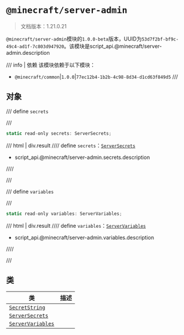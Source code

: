 # `@minecraft/server-admin`

> 文档版本：1.21.0.21

`@minecraft/server-admin`模块的`1.0.0-beta`版本，UUID为`53d7f2bf-bf9c-49c4-ad1f-7c803d947920`。该模块是script_api.@minecraft/server-admin.description

/// info | 依赖
该模块依赖于以下模块：

- `@minecraft/common`|`1.0.0`|`77ec12b4-1b2b-4c98-8d34-d1cd63f849d5`
///

## 对象

/// define
`secrets`


///

```js
static read-only secrets: ServerSecrets;
```

/// html | div.result
//// define
`secrets`：[`ServerSecrets`](./serversecrets.md)

- script_api.@minecraft/server-admin.secrets.description


////

///


/// define
`variables`


///

```js
static read-only variables: ServerVariables;
```

/// html | div.result
//// define
`variables`：[`ServerVariables`](./servervariables.md)

- script_api.@minecraft/server-admin.variables.description


////

///


## 类

|类|描述|
|---|---|
|[`SecretString`](./secretstring.md)||
|[`ServerSecrets`](./serversecrets.md)||
|[`ServerVariables`](./servervariables.md)||
